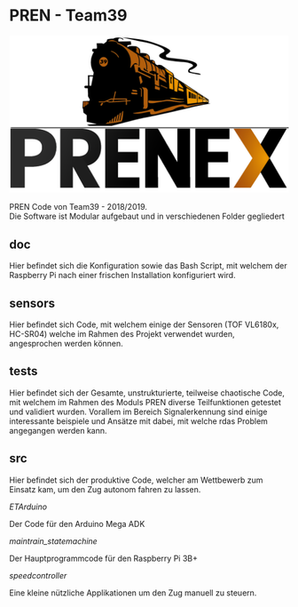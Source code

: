 # PREN - Team39

![PrenexLogo](img/PrenexLogo.png)

PREN Code von Team39 - 2018/2019.  
Die Software ist Modular aufgebaut und in verschiedenen Folder gegliedert

## doc

Hier befindet sich die Konfiguration sowie das Bash Script, mit welchem der Raspberry Pi nach einer frischen Installation konfiguriert wird.  

## sensors

Hier befindet sich Code, mit welchem einige der Sensoren (TOF VL6180x, HC-SR04) welche im Rahmen des Projekt verwendet wurden, angesprochen werden können.

## tests

Hier befindet sich der Gesamte, unstrukturierte, teilweise chaotische Code, mit welchem im Rahmen des Moduls PREN diverse Teilfunktionen getestet und validiert wurden. Vorallem im Bereich Signalerkennung sind einige interessante beispiele und Ansätze mit dabei, mit welche rdas Problem angegangen werden kann.

## src

Hier befindet sich der produktive Code, welcher am Wettbewerb zum Einsatz kam, um den Zug autonom fahren zu lassen. 

*ETArduino*   

Der Code für den Arduino Mega ADK

*maintrain_statemachine*

Der Hauptprogrammcode für den Raspberry Pi 3B+

*speedcontroller*

Eine kleine nützliche Applikationen um den Zug manuell zu steuern.

